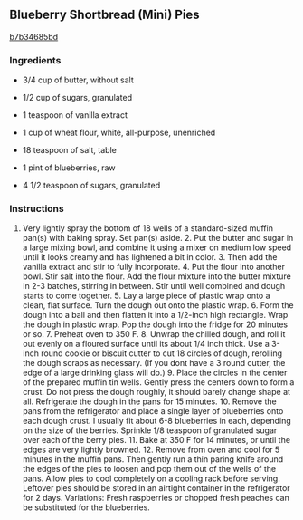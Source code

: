 ## Blueberry Shortbread (Mini) Pies

[b7b34685bd](http://tastykitchen.com/recipes/desserts/blueberry-shortbread-mini-pies/)

### Ingredients

 - 3/4 cup of butter, without salt

 - 1/2 cup of sugars, granulated

 - 1 teaspoon of vanilla extract

 - 1 cup of wheat flour, white, all-purpose, unenriched

 - 18 teaspoon of salt, table

 - 1 pint of blueberries, raw

 - 4 1/2 teaspoon of sugars, granulated

### Instructions

1. Very lightly spray the bottom of 18 wells of a standard-sized muffin pan(s) with baking spray. Set pan(s) aside. 2. Put the butter and sugar in a large mixing bowl, and combine it using a mixer on medium low speed until it looks creamy and has lightened a bit in color. 3. Then add the vanilla extract and stir to fully incorporate. 4. Put the flour into another bowl. Stir salt into the flour. Add the flour mixture into the butter mixture in 2-3 batches, stirring in between. Stir until well combined and dough starts to come together. 5. Lay a large piece of plastic wrap onto a clean, flat surface. Turn the dough out onto the plastic wrap. 6. Form the dough into a ball and then flatten it into a 1/2-inch high rectangle. Wrap the dough in plastic wrap. Pop the dough into the fridge for 20 minutes or so. 7. Preheat oven to 350 F. 8. Unwrap the chilled dough, and roll it out evenly on a floured surface until its about 1/4 inch thick. Use a 3-inch round cookie or biscuit cutter to cut 18 circles of dough, rerolling the dough scraps as necessary. (If you dont have a 3 round cutter, the edge of a large drinking glass will do.) 9. Place the circles in the center of the prepared muffin tin wells. Gently press the centers down to form a crust. Do not press the dough roughly, it should barely change shape at all. Refrigerate the dough in the pans for 15 minutes. 10. Remove the pans from the refrigerator and place a single layer of blueberries onto each dough crust. I usually fit about 6-8 blueberries in each, depending on the size of the berries. Sprinkle 1/8 teaspoon of granulated sugar over each of the berry pies. 11. Bake at 350 F for 14 minutes, or until the edges are very lightly browned. 12. Remove from oven and cool for 5 minutes in the muffin pans. Then gently run a thin paring knife around the edges of the pies to loosen and pop them out of the wells of the pans. Allow pies to cool completely on a cooling rack before serving. Leftover pies should be stored in an airtight container in the refrigerator for 2 days. Variations: Fresh raspberries or chopped fresh peaches can be substituted for the blueberries.